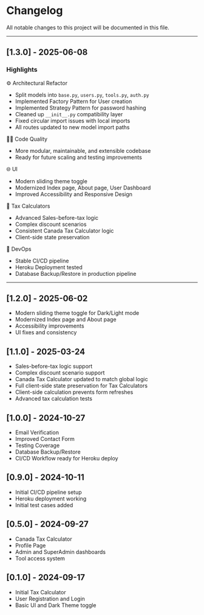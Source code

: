 # Changelog

All notable changes to this project will be documented in this file.

---

## [1.3.0] - 2025-06-08
### Highlights

⚙️ Architectural Refactor
- Split models into `base.py`, `users.py`, `tools.py`, `auth.py`
- Implemented Factory Pattern for User creation
- Implemented Strategy Pattern for password hashing
- Cleaned up `__init__.py` compatibility layer
- Fixed circular import issues with local imports
- All routes updated to new model import paths

🧑‍💻 Code Quality
- More modular, maintainable, and extensible codebase
- Ready for future scaling and testing improvements

🌐 UI
- Modern sliding theme toggle
- Modernized Index page, About page, User Dashboard
- Improved Accessibility and Responsive Design

🧮 Tax Calculators
- Advanced Sales-before-tax logic
- Complex discount scenarios
- Consistent Canada Tax Calculator logic
- Client-side state preservation

🚀 DevOps
- Stable CI/CD pipeline
- Heroku Deployment tested
- Database Backup/Restore in production pipeline

---

## [1.2.0] - 2025-06-02
- Modern sliding theme toggle for Dark/Light mode
- Modernized Index page and About page
- Accessibility improvements
- UI fixes and consistency

## [1.1.0] - 2025-03-24
- Sales-before-tax logic support
- Complex discount scenario support
- Canada Tax Calculator updated to match global logic
- Full client-side state preservation for Tax Calculators
- Client-side calculation prevents form refreshes
- Advanced tax calculation tests

## [1.0.0] - 2024-10-27
- Email Verification
- Improved Contact Form
- Testing Coverage
- Database Backup/Restore
- CI/CD Workflow ready for Heroku deploy

## [0.9.0] - 2024-10-11
- Initial CI/CD pipeline setup
- Heroku deployment working
- Initial test cases added

## [0.5.0] - 2024-09-27
- Canada Tax Calculator
- Profile Page
- Admin and SuperAdmin dashboards
- Tool access system

## [0.1.0] - 2024-09-17
- Initial Tax Calculator
- User Registration and Login
- Basic UI and Dark Theme toggle
